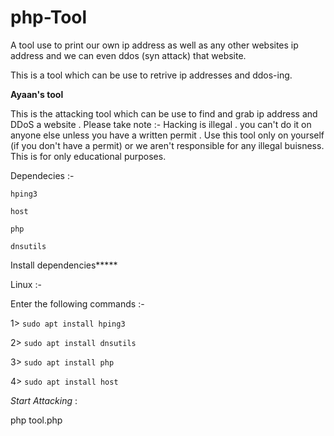 # php-Tool
A tool use to print our own ip address as well as any other websites ip address and we can even ddos (syn attack)  that website. 


This is a tool which can be use to retrive ip addresses and ddos-ing.

**Ayaan's tool**

This is the attacking tool which can be use to find and grab ip address and DDoS a website . Please take note :- Hacking is illegal . you can't do it on anyone else unless you have a written permit . Use this tool only on yourself (if you don't have a permit) or we aren't responsible for any illegal buisness. This is for only educational purposes.

Dependecies :-

`hping3`

`host`

`php`

`dnsutils`

Install dependencies*****

Linux :-

Enter the following commands :-

1> `sudo apt install hping3`

2> `sudo apt install dnsutils`

3> `sudo apt install php`

4> `sudo apt install host`

*Start Attacking* :

php tool.php
